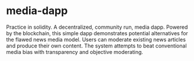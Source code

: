 # media-dapp
Practice in solidity. A decentralized, community run, media dapp. Powered by the blockchain, this simple dapp demonstrates potential alternatives for the flawed news media model. Users can moderate existing news articles and produce their own content. The system attempts to beat conventional media bias with transparency and objective moderating.  

